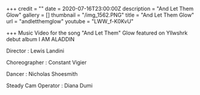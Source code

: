 +++
credit = ""
date = 2020-07-16T23:00:00Z
description = "And Let Them Glow"
gallery = []
thumbnail = "/img_1562.PNG"
title = "And Let Them Glow"
url = "andletthemglow"
youtube = "LWW_f-K0KvU"

+++
Music Video for the song "And Let Them" Glow featured on Yllwshrk debut album I AM ALADDIN

Director : Lewis Landini

Choreographer : Constant Vigier

Dancer : Nicholas Shoesmith

Steady Cam Operator : Diana Dumi